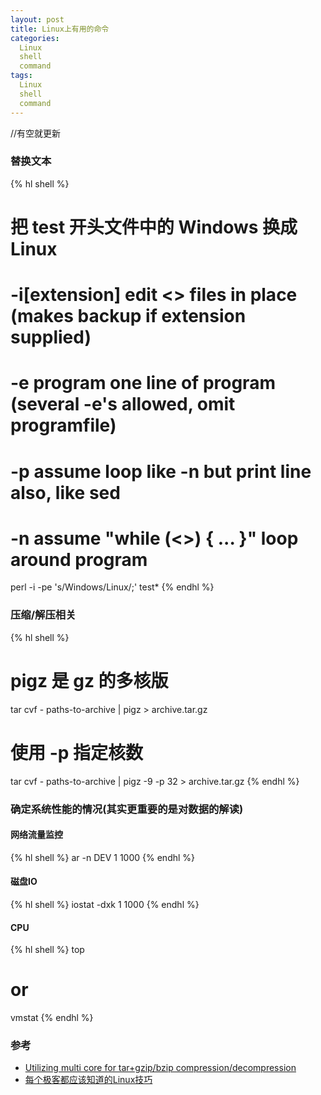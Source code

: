 ```yaml
---
layout: post
title: Linux上有用的命令
categories:
  Linux
  shell
  command
tags:
  Linux
  shell
  command
---
```


//有空就更新

### 替换文本

{% hl shell %}
# 把 test 开头文件中的 Windows 换成 Linux
# -i[extension]     edit <> files in place (makes backup if extension supplied)
# -e program        one line of program (several -e's allowed, omit programfile)
# -p                assume loop like -n but print line also, like sed
# -n                assume "while (<>) { ... }" loop around program
perl -i -pe 's/Windows/Linux/;' test*
{% endhl %}



### 压缩/解压相关

{% hl shell %}
# pigz 是 gz 的多核版
tar cvf - paths-to-archive | pigz > archive.tar.gz
# 使用 -p 指定核数
tar cvf - paths-to-archive | pigz -9 -p 32 > archive.tar.gz
{% endhl %}

### 确定系统性能的情况(其实更重要的是对数据的解读)

#### 网络流量监控

{% hl shell %}
ar -n DEV 1 1000
{% endhl %}

#### 磁盘IO

{% hl shell %}
iostat -dxk 1 1000
{% endhl %}

#### CPU

{% hl shell %}
top
# or 
vmstat
{% endhl %}

### 参考

* [Utilizing multi core for tar+gzip/bzip compression/decompression](http://stackoverflow.com/questions/12313242/utilizing-multi-core-for-targzip-bzip-compression-decompression)
* [每个极客都应该知道的Linux技巧](http://blog.jobbole.com/60549/)
